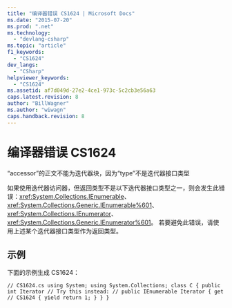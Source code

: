 ```yaml
---
title: "编译器错误 CS1624 | Microsoft Docs"
ms.date: "2015-07-20"
ms.prod: ".net"
ms.technology: 
  - "devlang-csharp"
ms.topic: "article"
f1_keywords: 
  - "CS1624"
dev_langs: 
  - "CSharp"
helpviewer_keywords: 
  - "CS1624"
ms.assetid: af7d049d-27e2-4ce1-973c-5c2cb3e56a63
caps.latest.revision: 8
author: "BillWagner"
ms.author: "wiwagn"
caps.handback.revision: 8
---
```

# 编译器错误 CS1624
“accessor”的正文不能为迭代器块，因为“type”不是迭代器接口类型  
  
 如果使用迭代器访问器，但返回类型不是以下迭代器接口类型之一，则会发生此错误：<xref:System.Collections.IEnumerable>、<xref:System.Collections.Generic.IEnumerable%601>、<xref:System.Collections.IEnumerator>、<xref:System.Collections.Generic.IEnumerator%601>。 若要避免此错误，请使用上述某个迭代器接口类型作为返回类型。  
  
## 示例  
 下面的示例生成 CS1624：  
  
```  
// CS1624.cs using System; using System.Collections; class C { public int Iterator // Try this instead: // public IEnumerable Iterator { get  // CS1624 { yield return 1; } } }  
```